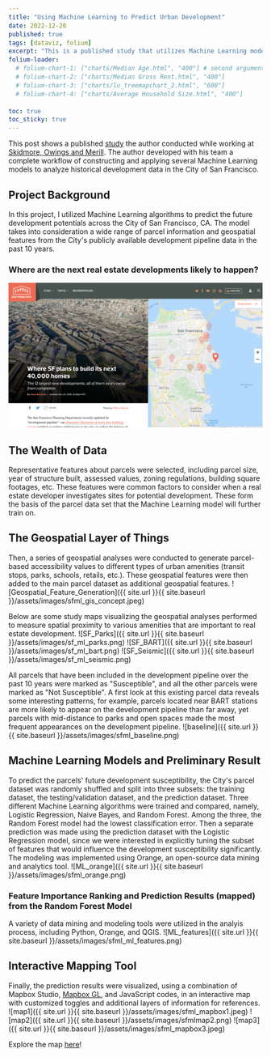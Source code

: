 ```yaml
---
title: "Using Machine Learning to Predict Urban Development"
date: 2022-12-20
published: true
tags: [dataviz, folium]
excerpt: "This is a published study that utilizes Machine Learning models to predict potential real estate development sites in San Francisco based on historic trends, property characteristics and geospatial proximities. Tech stack includes JavaScript, Leaflet, MapboxGL, R Studio, Machine Learning, etc."
folium-loader:
  # folium-chart-1: ["charts/Median Age.html", "400"] # second argument is the height
  # folium-chart-2: ["charts/Median Gross Rent.html", "400"]
  # folium-chart-3: ["charts/lu_treemapchart_2.html", "600"]
  # folium-chart-4: ["charts/Average Household Size.html", "400"]

toc: true
toc_sticky: true
---
```


This post shows a published [study](https://www.routledge.com/The-Routledge-Companion-to-Artificial-Intelligence-in-Architecture/As-Basu/p/book/9780367424589) the author conducted while working at [Skidmore, Owings and Merill](https://www.som.com/). 
The author developed with his team a complete workflow of constructing and applying several Machine Learning models to analyze historical development data in the City of San Francisco.

## Project Background

In this project, I utilized Machine Learning algorithms to predict the future development potentials across the City of San Francisco, CA.  The model takes into consideration a wide range of parcel information and geospatial features from the City's publicly available development pipeline data in the past 10 years.

### Where are the next real estate developments likely to happen?
<!-- ![SF_news]({{ site.url }}{{ site.baseurl }}/assets/images/sfml_0.png) -->
![SF_news](/assets/images/sfml_0.png)

## The Wealth of Data
Representative features about parcels were selected, including parcel size, year of structure built, assessed values, zoning regulations, building square footages, etc. These features were common factors to consider when a real estate developer investigates sites for potential development. These form the basis of the parcel data set that the Machine Learning model will further train on.

## The Geospatial Layer of Things
Then, a series of geospatial analyses were conducted to generate parcel-based accessibility values to different types of urban amenities (transit stops, parks, schools, retails, etc.). These geospatial features were then added to the main parcel dataset as additional geospatial features.
![Geospatial_Feature_Generation]({{ site.url }}{{ site.baseurl }}/assets/images/sfml_gis_concept.jpeg)

Below are some study maps visualizing the geospatial analyses performed to measure spatial proximity to various amenities that are important to real estate development.
![SF_Parks]({{ site.url }}{{ site.baseurl }}/assets/images/sf_ml_parks.png)
![SF_BART]({{ site.url }}{{ site.baseurl }}/assets/images/sf_ml_bart.png)
![SF_Seismic]({{ site.url }}{{ site.baseurl }}/assets/images/sf_ml_seismic.png)

All parcels that have been included in the development pipeline over the past 10 years were marked as "Susceptible", and all the other parcels were marked as "Not Susceptible". A first look at this existing parcel data reveals some interesting patterns, for example, parcels located near BART stations are more likely to appear on the development pipeline than far away, yet parcels with mid-distance to parks and open spaces made the most frequent appearances on the development pipeline.
![baseline]({{ site.url }}{{ site.baseurl }}/assets/images/sfml_baseline.png)

## Machine Learning Models and Preliminary Result
To predict the parcels' future development susceptibility, the City's parcel dataset was randomly shuffled and split into three subsets: the training dataset,  the testing/validation dataset, and the prediction dataset. Three different Machine Learning algorithms were trained and compared, namely, Logistic Regression, Naive Bayes, and Random Forest. Among the three, the Random Forest model had the lowest classification error. Then a separate prediction was made using the prediction dataset with the Logistic Regression model, since we were interested in explicitly tuning the subset of features that would influence the development susceptibility significantly. The modeling was implemented using Orange, an open-source data mining and analytics tool.
![ML_orange]({{ site.url }}{{ site.baseurl }}/assets/images/sfml_orange.png)

### Feature Importance Ranking and Prediction Results (mapped) from the Random Forest Model
A variety of data mining and modeling tools were utilized in the analyis process, including Python, Orange, and QGIS.
![ML_features]({{ site.url }}{{ site.baseurl }}/assets/images/sfml_ml_features.png)

## Interactive Mapping Tool
Finally, the prediction results were visualized, using a combination of Mapbox Studio, [Mapbox GL](https://docs.mapbox.com/mapbox-gl-js/api/), and JavaScript codes, in an interactive map with customized toggles and additional layers of information for references. 
![map1]({{ site.url }}{{ site.baseurl }}/assets/images/sfml_mapbox1.jpeg)
![map2]({{ site.url }}{{ site.baseurl }}/assets/images/sfmlmap2.png)
![map3]({{ site.url }}{{ site.baseurl }}/assets/images/sfml_mapbox3.jpeg)

Explore the map [here](http://wenhaowuuu.com/development_potential/)!

